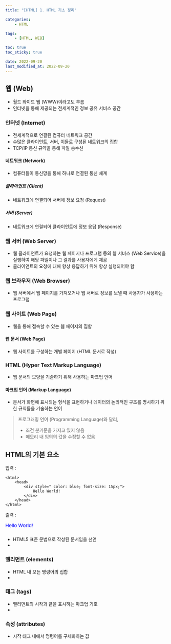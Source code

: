 ```yaml
---
title: "[HTML] 1. HTML 기초 정리"

categories:
    - HTML

tags:
    - [HTML, WEB]

toc: true
toc_sticky: true

date: 2022-09-20
last_modified_at: 2022-09-20
---
```


## 웹 (Web)
- 월드 와이드 웹 (WWW)이라고도 부름
- 인터넷을 통해 제공되는 전세계적인 정보 공유 서비스 공간

### 인터넷 (Internet)
- 전세계적으로 연결된 컴퓨터 네트워크 공간
- 수많은 클라이언트, 서버, 이들로 구성된 네트워크의 집합
- TCP/IP 통신 규약을 통해 파일 송수신

#### 네트워크 (Network)
- 컴퓨터들이 통신망을 통해 하나로 연결된 통신 체계

##### 클라이언트 (Client)
- 네트워크에 연결되어 서버에 정보 요청 (Request)

##### 서버 (Server)
- 네트워크에 연결되어 클라이언트에 정보 응답 (Response)

### 웹 서버 (Web Server)
- 웹 클라이언트가 요청하는 웹 페이지나 프로그램 등의 웹 서비스 (Web Service)을 실행하여 해당 파일이나 그 결과를 사용자에게 제공
- 클라이언트의 요청에 대해 항상 응답하기 위해 항상 실행되어야 함

### 웹 브라우저 (Web Browser)
- 웹 서버에서 웹 페이지를 가져오거나 웹 서버로 정보를 보낼 때 사용자가 사용하는 프로그램

### 웹 사이트 (Web Page)
- 웹을 통해 접속할 수 있는 웹 페이지의 집합

#### 웹 문서 (Web Page)
- 웹 사이트를 구성하는 개별 페이지 (HTML 문서로 작성)

### HTML (Hyper Text Markup Language)
- 웹 문서의 모양을 기술하기 위해 사용하는 마크업 언어

#### 마크업 언어 (Markup Language)
- 문서가 화면에 표시되는 형식을 표현하거나 데이터의 논리적인 구조를 명시하기 위한 규칙들을 기술하는 언어
> 프로그래밍 언어 (Programming Language)와 달리,
> + 조건 분기문을 가지고 있지 않음
> + 메모리 내 임의의 값을 수정할 수  없음
  
## HTML의 기본 요소

입력 : 

```
<html>
	<head>
		<div style=" color: blue; font-size: 15px;">
			Hello World!
		</div>
	</head>
</html>
```

출력 :

<html>
	<head>
		<div style="
			color: blue;
			font-size: 15px;
		">
			Hello World!
		</div>
	</head>
</html>

### <!DOCTYPE html>
- HTML5 표준 문법으로 작성된 문서임을 선언
- 
### 엘리먼트 (elements)
- HTML 내 모든 명령어의 집합
- 
### 태그 (tags)
- 엘리먼트의 시작과 끝을 표시하는 마크업 기호
- 
### 속성 (attributes)
- 시작 태그 내에서 명령어를 구체화하는 값